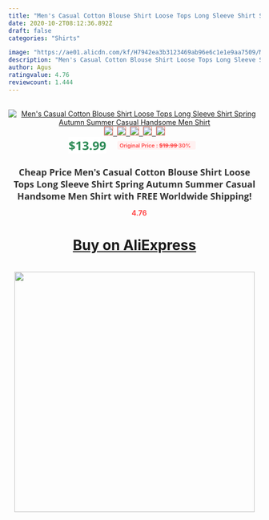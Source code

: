 ```yaml
---
title: "Men's Casual Cotton Blouse Shirt Loose Tops Long Sleeve Shirt Spring Autumn Summer Casual Handsome Men Shirt"
date: 2020-10-2T08:12:36.892Z
draft: false
categories: "Shirts"

image: "https://ae01.alicdn.com/kf/H7942ea3b3123469ab96e6c1e1e9aa7509/Men-s-Casual-Cotton-Blouse-Shirt-Loose-Tops-Long-Sleeve-Shirt-Spring-Autumn-Summer-Casual-Handsome.png_220x220.png"
description: "Men's Casual Cotton Blouse Shirt Loose Tops Long Sleeve Shirt Spring Autumn Summer Casual Handsome Men Shirt"
author: Agus
ratingvalue: 4.76
reviewcount: 1.444
---
```

<br>
<div style="text-align: center;">
<a href="https://s.click.aliexpress.com/e/_AbjgQt" target="_blank" rel="nofollow noopener noreferrer"><img alt="Men's Casual Cotton Blouse Shirt Loose Tops Long Sleeve Shirt Spring Autumn Summer Casual Handsome Men Shirt" class="magnifier-image" src="https://ae01.alicdn.com/kf/H7942ea3b3123469ab96e6c1e1e9aa7509/Men-s-Casual-Cotton-Blouse-Shirt-Loose-Tops-Long-Sleeve-Shirt-Spring-Autumn-Summer-Casual-Handsome.png_220x220.png_640x640.jpg">
<br>
<img style="border:1px solid salmon" src="https://ae01.alicdn.com/kf/H7942ea3b3123469ab96e6c1e1e9aa7509/Men-s-Casual-Cotton-Blouse-Shirt-Loose-Tops-Long-Sleeve-Shirt-Spring-Autumn-Summer-Casual-Handsome.png_120x120.jpg">&nbsp;&nbsp;<img style="border:1px solid salmon" src="https://ae01.alicdn.com/kf/H0fc97e2b80be4b1db8d1cfed1d714a61E/Men-s-Casual-Cotton-Blouse-Shirt-Loose-Tops-Long-Sleeve-Shirt-Spring-Autumn-Summer-Casual-Handsome.jpg_120x120.jpg">&nbsp;&nbsp;<img style="border:1px solid salmon" src="https://ae01.alicdn.com/kf/Hba1bacb1de1b4c799abfed086b21668bY/Men-s-Casual-Cotton-Blouse-Shirt-Loose-Tops-Long-Sleeve-Shirt-Spring-Autumn-Summer-Casual-Handsome.jpg_120x120.jpg">&nbsp;&nbsp;<img style="border:1px solid salmon" src="https://ae01.alicdn.com/kf/Hcfc97d8bf3d8407e8f7279461a5b54806/Men-s-Casual-Cotton-Blouse-Shirt-Loose-Tops-Long-Sleeve-Shirt-Spring-Autumn-Summer-Casual-Handsome.jpg_120x120.jpg">&nbsp;&nbsp;<img style="border:1px solid salmon" src="https://ae01.alicdn.com/kf/Hf0572fc92a1048f6b5ec2ac07db52debc/Men-s-Casual-Cotton-Blouse-Shirt-Loose-Tops-Long-Sleeve-Shirt-Spring-Autumn-Summer-Casual-Handsome.jpg_120x120.jpg"></a></div><br0>
<div style="text-align: center;"><span style="background-color: white; border: 0px; box-sizing: border-box; color: seagreen; display: inline-block; font-family: &quot;open sans&quot; , &quot;arial&quot; , &quot;helvetica&quot; , sans-serif , &quot;heiti&quot;; font-size: 24px; font-stretch: inherit; font-weight: 700; line-height: inherit; margin: 0px 10px 0px 0px; padding: 0px; vertical-align: middle;">$13.99 </span>
<span style="background: rgb(255 , 241 , 241); border-radius: 3px; border: 0px; box-sizing: border-box; color: #ff4747; display: inline-block; font-family: inherit; font-size: 12px; font-stretch: inherit; font-style: inherit; font-variant: inherit; font-weight: 600; line-height: inherit; margin: 0px; padding: 2px 5px; transform: scale(0.9); vertical-align: middle;">Original Price : <b style="text-decoration: line-through;">$19.99 </b> 30%&nbsp;&nbsp;</span></div>
<h1 style="color: #333333; display: inline-block; font-family: &quot;open sans&quot; , &quot;arial&quot; , &quot;helvetica&quot; , sans-serif , &quot;heiti&quot;; font-size: 18px; font-stretch: inherit; font-weight: 700; text-align: center;">Cheap Price Men's Casual Cotton Blouse Shirt Loose Tops Long Sleeve Shirt Spring Autumn Summer Casual Handsome Men Shirt with FREE Worldwide Shipping!</h1>
<div style="color: #ff4747; text-align: center;">
<img src="https://4.bp.blogspot.com/-M0ZcTcb-5uY/XleCXlxnR4I/AAAAAAAAAEc/OrjgMkXV1oMQFaCRZj5HQwOCBcu3w1FegCPcBGAYYCw/s1600/star.png" style="height: 15px;">&nbsp;<b>4.76</b></div>
<div class="button_cont" align="center"><a class="buynow_a" href="https://s.click.aliexpress.com/e/_AbjgQt" target="_blank" rel="nofollow noopener noreferrer"><H1>Buy on AliExpress</H1></a></div><br>
<div class="separator" style="clear: both; text-align: center;">
<img src="https://lh3.googleusercontent.com/-pTy5HemUv9M/XlePHvY0dAI/AAAAAAAAAE4/0nX5iRUoIWY8eMW9Dpxeirr157OZliDIgCLcBGAsYHQ/s1600/badge.gif" width="480">
</div>
